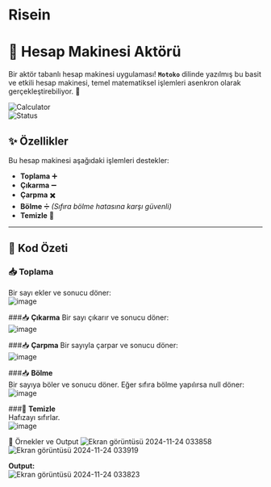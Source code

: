 # Risein


# 🧮 **Hesap Makinesi Aktörü**  
Bir aktör tabanlı hesap makinesi uygulaması! **`Motoko`** dilinde yazılmış bu basit ve etkili hesap makinesi, temel matematiksel işlemleri asenkron olarak gerçekleştirebiliyor. 🚀  

![Calculator](https://img.shields.io/badge/Calculator-Motoko-blue?style=flat-square)  
![Status](https://img.shields.io/badge/Status-Active-brightgreen?style=flat-square)  

## ✨ **Özellikler**  
Bu hesap makinesi aşağıdaki işlemleri destekler:  
- **Toplama** ➕  
- **Çıkarma** ➖  
- **Çarpma** ✖️  
- **Bölme** ➗ *(Sıfıra bölme hatasına karşı güvenli)*  
- **Temizle** 🧹  

---

## 📂 **Kod Özeti**  

### 📥 **Toplama**   
Bir sayı ekler ve sonucu döner:  
![image](https://github.com/user-attachments/assets/159dfc8e-170a-434b-ad09-d3cafb8e9b79)  


###📥 **Çıkarma** 
Bir sayı çıkarır ve sonucu döner:  
![image](https://github.com/user-attachments/assets/54121cd4-38c0-42c5-8664-3505f3b8e36d)  


###📥 **Çarpma** 
Bir sayıyla çarpar ve sonucu döner:  
![image](https://github.com/user-attachments/assets/54b9eb7d-6005-4828-bf0e-e11223c47ce8)  

###📥 **Bölme**   
Bir sayıya böler ve sonucu döner. Eğer sıfıra bölme yapılırsa null döner:   
![image](https://github.com/user-attachments/assets/ac8b9bc2-c3d0-4562-81a3-309410cfaebc)   


###🧹 **Temizle**   
Hafızayı sıfırlar.  
![image](https://github.com/user-attachments/assets/81a221c8-6a84-4114-9177-cde8ebab76a3)  

🌟 Örnekler ve Output
![Ekran görüntüsü 2024-11-24 033858](https://github.com/user-attachments/assets/29164317-2e7a-47f9-82a0-4627eb1cae25)  
![Ekran görüntüsü 2024-11-24 033919](https://github.com/user-attachments/assets/854ae8b0-c317-424c-a004-bbb1339a63b4)  

**Output:**  
![Ekran görüntüsü 2024-11-24 033823](https://github.com/user-attachments/assets/f5f999ab-aaee-4193-a301-70f5dd246a9b)  







